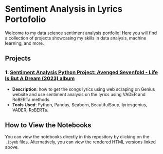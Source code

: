 # Sentiment Analysis in Lyrics Portofolio

Welcome to my data science sentiment analysis portfolio! Here you will find a collection of projects showcasing my skills in data analysis, machine learning, and more.

## Projects

### 1. [Sentiment Analysis Python Project: Avenged Sevenfold - Life Is But A Dream (2023) album](link-to-html-file)
- **Description**: how to get the songs lyrics using web scraping on Genius website and use sentiment analysis on the lyrics using VADER and RoBERTa methods.
- **Tools Used**: Python, Pandas, Seaborn, BeautifulSoup, lyricsgenius, VADER, RoBERTa.

## How to View the Notebooks

You can view the notebooks directly in this repository by clicking on the `.ipynb` files. Alternatively, you can view the rendered HTML versions linked above.
